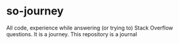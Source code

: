 # so-journey
All code, experience while answering (or trying to) Stack Overflow questions. It is a journey. This repository is a journal
